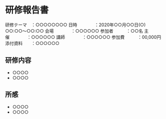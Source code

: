 # 研修報告書

研修テーマ　：○○○○○○○○
日時　　　　：2020年○○月○○日(○) ○○:○○〜○○:○○
会場　　　　：○○○○○○
参加者　　　：○○名
主催　　　　：○○○○○○
講師　　　　：○○○○○○
参加費　　　：00,000円
添付資料　　：○○○○○○

## 研修内容
- ○○○○
- ○○○○

## 所感
- ○○○○
- ○○○○